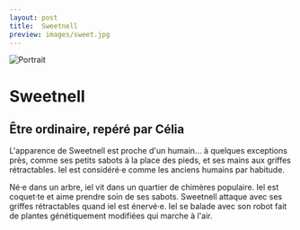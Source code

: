 ```yaml
---
layout: post
title:  Sweetnell
preview: images/sweet.jpg
---
```


![Portrait](/csf4/images/sweet.jpg)

# Sweetnell
## Être ordinaire, repéré par Célia
L'apparence de Sweetnell est proche d'un humain... à quelques exceptions près, comme ses petits sabots à la place des pieds, et ses mains aux griffes rétractables. Iel est considéré·e comme les anciens humains par habitude. 

Né·e dans un arbre, iel vit dans un quartier de chimères populaire. Iel est coquet·te et aime prendre soin de ses sabots. Sweetnell attaque avec ses griffes rétractables quand iel est énervé·e. Iel se balade avec son robot fait de plantes génétiquement modifiées  qui marche à l'air.



<!--
### Sa fiche de répérage 

![Fiche](/images/az_f.jpg)

-->
